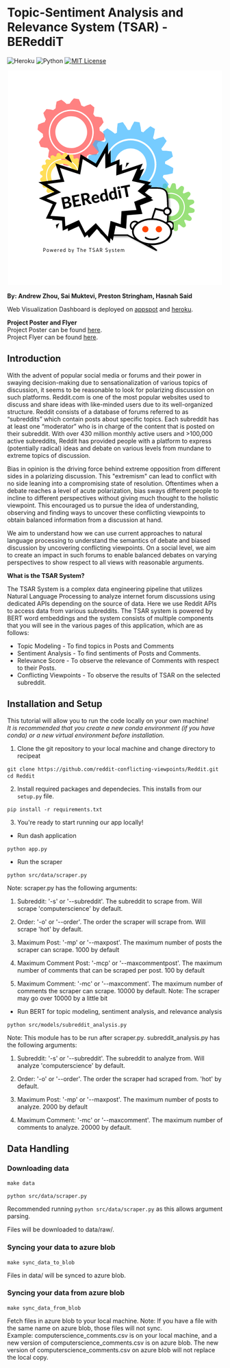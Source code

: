 # Topic-Sentiment Analysis and Relevance System (TSAR) - BEReddiT
![Heroku](https://heroku-status-badges.herokuapp.com/bereddit-dash)
![Python](https://img.shields.io/badge/python-v3.7.12-blue)
[![MIT License](https://img.shields.io/badge/license-MIT-blue)](https://github.com/reddit-conflicting-viewpoints/Reddit/blob/main/LICENSE)

<p align="center">
  <img src="https://github.com/reddit-conflicting-viewpoints/Reddit/blob/main/assets/bereddit-logo.png" />
</p>

**By: Andrew Zhou, Sai Muktevi, Preston Stringham, Hasnah Said**

Web Visualization Dashboard is deployed on [appspot](https://bereddit-tsar.wl.r.appspot.com/) and [heroku](http://bereddit-dash.herokuapp.com/).

**Project Poster and Flyer**  
Project Poster can be found [here](https://github.com/reddit-conflicting-viewpoints/Reddit/blob/main/reports/TSAR_POSTER.pdf).  
Project Flyer can be found [here](https://github.com/reddit-conflicting-viewpoints/Reddit/blob/main/reports/Flyer.pdf).  

## Introduction

With the advent of popular social media or forums and their power in swaying decision-making due to sensationalization of various topics of discussion, it seems to be reasonable to look for polarizing discussion on such platforms. Reddit.com is one of the most popular websites used to discuss and share ideas with like-minded users due to its well-organized structure. Reddit consists of a database of forums referred to as “subreddits” which contain posts about specific topics. Each subreddit has at least one “moderator” who is in charge of the content that is posted on their subreddit. With over 430 million monthly active users and >100,000 active subreddits, Reddit has provided people with a platform to express (potentially radical) ideas and debate on various levels from mundane to extreme topics of discussion.  

Bias in opinion is the driving force behind extreme opposition from different sides in a polarizing discussion. This "extremism" can lead to conflict with no side leaning into a compromising state of resolution. Oftentimes when a debate reaches a level of acute polarization, bias sways different people to incline to different perspectives without giving much thought to the holistic viewpoint. This encouraged us to pursue the idea of understanding, observing and finding ways to uncover these conflicting viewpoints to obtain balanced information from a discussion at hand.  

We aim to understand how we can use current approaches to natural language processing to understand the semantics of debate and biased discussion by uncovering conflicting viewpoints. On a social level, we aim to create an impact in such forums to enable balanced debates on varying perspectives to show respect to all views with reasonable arguments.
 
**What is the TSAR System?**
 
The TSAR System is a complex data engineering pipeline that utilizes Natural Language Processing to analyze internet forum discussions using dedicated APIs depending on the source of data.
Here we use Reddit APIs to access data from various subreddits.
The TSAR system is powered by BERT word embeddings and the system consists of multiple components that you will see in the various pages of this application, which are as follows:
* Topic Modeling - To find topics in Posts and Comments
* Sentiment Analysis - To find sentiments of Posts and Comments.
* Relevance Score - To observe the relevance of Comments with respect to their Posts.
* Conflicting Viewpoints - To observe the results of TSAR on the selected subreddit.

## Installation and Setup
This tutorial will allow you to run the code locally on your own machine!  
*It is recommended that you create a new conda environment (if you have conda) or a new virtual environment before installation.*

1) Clone the git repository to your local machine and change directory to recipeat
```
git clone https://github.com/reddit-conflicting-viewpoints/Reddit.git
cd Reddit
```
2) Install required packages and dependecies. This installs from our `setup.py` file.
```
pip install -r requirements.txt
```
3) You're ready to start running our app locally!  

* Run dash application
```
python app.py
```
* Run the scraper
```
python src/data/scraper.py
```
Note: scraper.py has the following arguments:  
1) Subreddit: '-s' or '--subreddit'. The subreddit to scrape from. Will scrape 'computerscience' by default.

2) Order: '-o' or '--order'. The order the scraper will scrape from. Will scrape 'hot' by default.

3) Maximum Post: '-mp' or '--maxpost'. The maximum number of posts the scraper can scrape. 1000 by default 

4) Maximum Comment Post: '-mcp' or '--maxcommentpost'. The maximum number of comments that can be scraped per post. 100 by default

5) Maximum Comment: '-mc' or '--maxcomment'. The maximum number of comments the scraper can scrape. 10000 by default. Note: The scraper may go over 10000 by a little bit

* Run BERT for topic modeling, sentiment analysis, and relevance analysis
```
python src/models/subreddit_analysis.py
```
Note: This module has to be run after scraper.py. subreddit_analysis.py has the following arguments:  
1) Subreddit: '-s' or '--subreddit'. The subreddit to analyze from. Will analyze 'computerscience' by default.

2) Order: '-o' or '--order'. The order the scraper had scraped from. 'hot' by default.

3) Maximum Post: '-mp' or '--maxpost'. The maximum number of posts to analyze. 2000 by default 

4) Maximum Comment: '-mc' or '--maxcomment'. The maximum number of comments to analyze. 20000 by default.

## Data Handling

### Downloading data
```
make data
```

```
python src/data/scraper.py
```
Recommended running `python src/data/scraper.py` as this allows argument parsing.  

Files will be downloaded to data/raw/.

### Syncing your data to azure blob
```
make sync_data_to_blob
```
Files in data/ will be synced to azure blob.

### Syncing your data from azure blob
```
make sync_data_from_blob
```
Fetch files in azure blob to your local machine. Note: If you have a file with the same name on azure blob, those files will not sync.  
Example: computerscience_comments.csv is on your local machine, and a new version of computerscience_comments.csv is on azure blob. The new version of computerscience_comments.csv on azure blob will not replace the local copy. 
